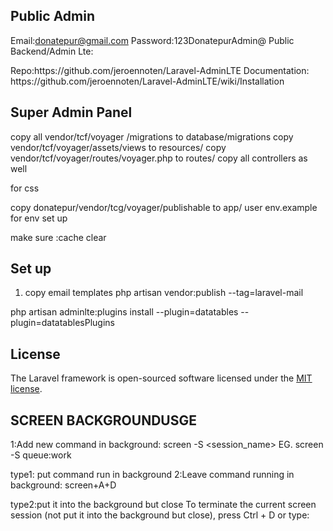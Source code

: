 ## Public Admin
Email:donatepur@gmail.com
Password:123DonatepurAdmin@
Public Backend/Admin Lte: 
<p>
Repo:https://github.com/jeroennoten/Laravel-AdminLTE
Documentation: https://github.com/jeroennoten/Laravel-AdminLTE/wiki/Installation
</p>

## Super Admin Panel
<p>
copy all vendor/tcf/voyager /migrations to database/migrations
copy vendor/tcf/voyager/assets/views to resources/
copy vendor/tcf/voyager/routes/voyager.php to routes/
copy all controllers as well

for css

copy donatepur/vendor/tcg/voyager/publishable to app/
user env.example
for env set up
</p>

make sure :cache clear


## Set up
1. copy email templates     php artisan vendor:publish --tag=laravel-mail



<!-- plugins for frontend users admin panel-->
php artisan adminlte:plugins install --plugin=datatables --plugin=datatablesPlugins
<!-- plugins for frontend users admin panel-->
## License

The Laravel framework is open-sourced software licensed under the [MIT license](https://opensource.org/licenses/MIT).


## SCREEN BACKGROUNDUSGE
1:Add new command in background: screen -S <session_name> EG. screen -S queue:work

type1: put command run in background
2:Leave command running in background: screen+A+D 

type2:put it into the background but close
To terminate the current screen session (not put it into the background but close), press Ctrl + D or type:

